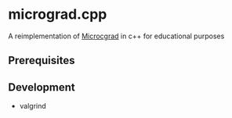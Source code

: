 # micrograd.cpp
A reimplementation of [Microcgrad](https://github.com/karpathy/micrograd) in c++ for educational purposes

## Prerequisites

## Development

- valgrind
